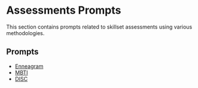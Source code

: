 # Assessments Prompts

This section contains prompts related to skillset assessments using various methodologies.

## Prompts

- [Enneagram](./enneagram.md)
- [MBTI](./mbti.md)
- [DISC](./disc.md)
